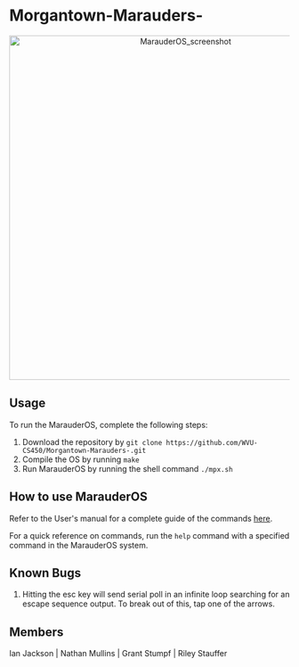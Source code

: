 # Morgantown-Marauders-
<p align="center">
  <img width="618" alt="MarauderOS_screenshot" src="https://github.com/WVU-CS450/Morgantown-Marauders-/assets/77818029/38c7d794-0bc8-4439-9fd7-f405150c44b5">
</p>

## Usage
To run the MarauderOS, complete the following steps:
1. Download the repository by `git clone https://github.com/WVU-CS450/Morgantown-Marauders-.git`
2. Compile the OS by running `make`
3. Run MarauderOS by running the shell command `./mpx.sh`

## How to use MarauderOS
Refer to the User's manual for a complete guide of the commands [here](https://github.com/WVU-CS450/Morgantown-Marauders-/blob/main/doc/UserManual.pdf).

For a quick reference on commands, run the `help` command with a specified command in the MarauderOS system.

## Known Bugs
1. Hitting the esc key will send serial poll in an infinite loop searching for an escape sequence output. To break out of this, tap one of the arrows. 

## Members 
Ian Jackson | Nathan Mullins | Grant Stumpf | Riley Stauffer
